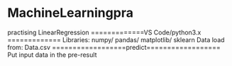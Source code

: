 # MachineLearningpra
 practising
 LinearRegression
=============VS Code/python3.x =============
Libraries: numpy/ pandas/ matplotlib/ sklearn
Data load from: Data.csv
==================predict==================
Put input data in the pre-result


